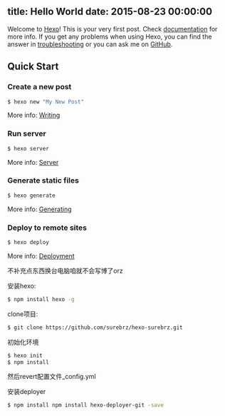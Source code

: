 title: Hello World
date: 2015-08-23 00:00:00
---
Welcome to [Hexo](http://hexo.io/)! This is your very first post. Check [documentation](http://hexo.io/docs/) for more info. If you get any problems when using Hexo, you can find the answer in [troubleshooting](http://hexo.io/docs/troubleshooting.html) or you can ask me on [GitHub](https://github.com/hexojs/hexo/issues).

## Quick Start

### Create a new post

``` bash
$ hexo new "My New Post"
```

More info: [Writing](http://hexo.io/docs/writing.html)

### Run server

``` bash
$ hexo server
```

More info: [Server](http://hexo.io/docs/server.html)

### Generate static files

``` bash
$ hexo generate
```

More info: [Generating](http://hexo.io/docs/generating.html)

### Deploy to remote sites

``` bash
$ hexo deploy
```

More info: [Deployment](http://hexo.io/docs/deployment.html)


不补充点东西换台电脑咱就不会写博了orz

安装hexo:

``` bash
$ npm install hexo -g
```

clone项目:

``` bash
$ git clone https://github.com/surebrz/hexo-surebrz.git
```

初始化环境

``` bash
$ hexo init
$ npm install
```

然后revert配置文件_config.yml

安装deployer

``` bash
$ npm install npm install hexo-deployer-git -save
```
